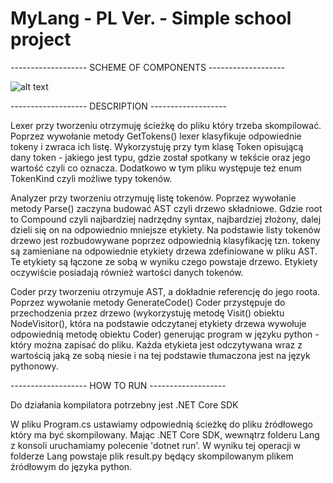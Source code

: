 # MyLang - PL Ver. - Simple school project
 
------------------- SCHEME OF COMPONENTS -------------------


![alt text](http://www.plantuml.com/plantuml/png/JOy_2uD03CNtV8hWhX-WGx5qwDAXe9iuX9gfDWUv4_e7ltiZ8LHkoNllbpokpOMqBCyP94sCrOM5bKhI2h-0E9pDrH5jzFn6cbchBRFq93I_FmO0kkvw7ntkxYJofw_y2dJequDbX7LJiDg3g6gQu-um7d3933kZhhqdlDZnyx4GokZeQbac--WF)

------------------- DESCRIPTION -------------------

Lexer przy tworzeniu otrzymuję ścieżkę do pliku który trzeba skompilować.
Poprzez wywołanie metody GetTokens() lexer klasyfikuje odpowiednie tokeny i zwraca
ich listę. Wykorzystuję przy tym klasę Token opisującą dany token - jakiego jest typu,
gdzie został spotkany w tekście oraz jego wartość czyli co oznacza. Dodatkowo w tym pliku
występuje też enum TokenKind czyli możliwe typy tokenów.

Analyzer przy tworzeniu otrzymuję listę tokenów.
Poprzez wywołanie metody Parse() zaczyna budować AST czyli drzewo składniowe. Gdzie root
to Compound czyli najbardziej nadrzędny syntax, najbardziej złożony, dalej dzieli się on
na odpowiednio mniejsze etykiety.
Na podstawie listy tokenów drzewo jest rozbudowywane poprzez odpowiednią klasyfikację
tzn. tokeny są zamieniane na odpowiednie etykiety drzewa zdefiniowane w pliku AST.
Te etykiety są łączone ze sobą w wyniku czego powstaje drzewo. Etykiety oczywiście posiadają
również wartości danych tokenów.

Coder przy tworzeniu otrzymuje AST, a dokładnie referencję do jego roota.
Poprzez wywołanie metody GenerateCode() Coder przystępuje do przechodzenia przez drzewo
(wykorzystuję metodę Visit() obiektu NodeVisitor(), która na podstawie odczytanej
etykiety drzewa wywołuje odpowiednią metodę obiektu Coder) generując program
w języku python - który można zapisać do pliku. Każda etykieta jest odczytywana wraz
z wartością jaką ze sobą niesie i na tej podstawie tłumaczona jest na język
pythonowy.

------------------- HOW TO RUN -------------------

Do działania kompilatora potrzebny jest .NET Core SDK

W pliku Program.cs ustawiamy odpowiednią ścieżkę do pliku źródłowego
który ma być skompilowany.
Mając .NET Core SDK, wewnątrz folderu Lang z konsoli uruchamiamy polecenie 'dotnet run'.
W wyniku tej operacji w folderze Lang powstaje plik result.py będący skompilowanym
plikem źródłowym do języka python.

